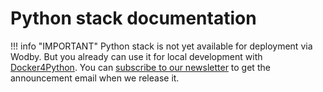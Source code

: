# Python stack documentation

!!! info "IMPORTANT"
    Python stack is not yet available for deployment via Wodby. But you already can use it for local development with [Docker4Python](local.md). You can [subscribe to our newsletter](http://eepurl.com/br01gH) to get the announcement email when we release it. 

